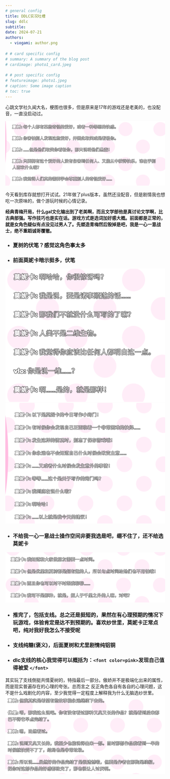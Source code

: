 ```yaml
---
# general config
title: DDLC实况吐槽
slug: ddlc
subtitle: 
date: 2024-07-21
authors:
  - viogami: author.png

# # card specific config
# summary: A summary of the blog post
# cardimage: photo1_card.jpeg

# # post specific config
# featureimage: photo1.jpeg
# caption: Some image caption
# toc: true
---
```


心跳文学社久闻大名，梗图也很多，但是原来是17年的游戏还是老美的，也没配音，一直没启动过。

<!--more-->

![alt text](1.png)

今天看到库存就想打开试试。21年做了plus版本，虽然还没配音，但是剧情我也想吃一次原味的，做个游玩时候的心情记录。

**经典青梅开局，什么gal文化输出到了老美啊，而且文学部他是真讨论文学啊，比古典部强。写作技巧也是实在话。游戏方式是选词加好感大概。前面都是正常的，就是女角色疑似有点没见过男人了。先塑造青梅然后毁掉是吧，我是一心一意战士，绝不重蹈诚哥覆辙。**

- ### 夏树的伏笔？感觉这角色事太多

- ### 前面莫妮卡暗示挺多，伏笔

![alt text](2.png)
![alt text](3.png)

- ### 不给我一心一意战士操作空间非要我选是吧，绷不住了，还不给选莫妮卡

![alt text](4.png)

- ### 推完了，包括支线。总之还是挺短的，果然在有心理预期的情况下玩游戏，体验肯定是达不到预期的。喜欢纱世里，莫妮卡正常点吧，纯对我好我怎么不接受呢

- ### 支线纯糖(褒义)，后面夏树和尤里剧情纯铝铜

- ### dlc支线的核心我觉得可以概括为：`<font color=pink>`发现自己值得被爱 `</font>`

其实玩了支线倒挺共情夏树的，特指最后一部分。傲娇并不是极端化出来的属性，而是现实普遍存在的心理的夸张。总而言之
反正角色各自有各自的心理问题，这不是什么戏剧化的内容，至少我觉得一定程度上解释我为什么无脑选纱世里。
![alt text](5.png)

<script src="https://giscus.app/client.js"
        data-repo="viogami/blog"
        data-repo-id="R_kgDOORWDyA"
        data-category="Announcements"
        data-category-id="DIC_kwDOORWDyM4Conxc"
        data-mapping="pathname"
        data-strict="0"
        data-reactions-enabled="1"
        data-emit-metadata="0"
        data-input-position="top"
        data-theme="preferred_color_scheme"
        data-lang="zh-CN"
        crossorigin="anonymous"
        async>
</script>

